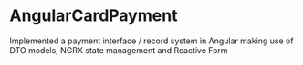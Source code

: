 # AngularCardPayment

Implemented a payment interface / record system in Angular making use of DTO models, NGRX state management and Reactive Form
